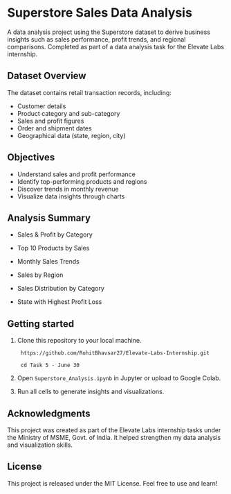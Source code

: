 # Superstore Sales Data Analysis
A data analysis project using the Superstore dataset to derive business insights such as sales performance, profit trends, and regional comparisons. Completed as part of a data analysis task for the Elevate Labs internship.

## Dataset Overview
The dataset contains retail transaction records, including:

- Customer details
- Product category and sub-category
- Sales and profit figures
- Order and shipment dates
- Geographical data (state, region, city)

## Objectives
- Understand sales and profit performance
- Identify top-performing products and regions
- Discover trends in monthly revenue
- Visualize data insights through charts


## Analysis Summary
* Sales & Profit by Category

* Top 10 Products by Sales

* Monthly Sales Trends

* Sales by Region

* Sales Distribution by Category

* State with Highest Profit Loss

## Getting started
1. Clone this repository to your local machine.

   ```
    https://github.com/RohitBhavsar27/Elevate-Labs-Internship.git
   ```
   ```
    cd Task 5 - June 30
   ```


2. Open `Superstore_Analysis.ipynb` in Jupyter or upload to Google Colab.

3. Run all cells to generate insights and visualizations.


## Acknowledgments
This project was created as part of the Elevate Labs internship tasks under the Ministry of MSME, Govt. of India. It helped strengthen my data analysis and visualization skills.

## License
This project is released under the MIT License. Feel free to use and learn!

